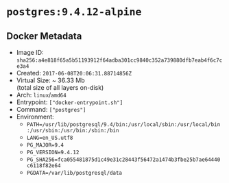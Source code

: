 # `postgres:9.4.12-alpine`

## Docker Metadata

- Image ID: `sha256:a4e818f65a5b51193912f64adba301cc9840c352a739880dfb7eab4f6c7ce3a4`
- Created: `2017-06-08T20:06:31.88714856Z`
- Virtual Size: ~ 36.33 Mb  
  (total size of all layers on-disk)
- Arch: `linux`/`amd64`
- Entrypoint: `["docker-entrypoint.sh"]`
- Command: `["postgres"]`
- Environment:
  - `PATH=/usr/lib/postgresql/9.4/bin:/usr/local/sbin:/usr/local/bin:/usr/sbin:/usr/bin:/sbin:/bin`
  - `LANG=en_US.utf8`
  - `PG_MAJOR=9.4`
  - `PG_VERSION=9.4.12`
  - `PG_SHA256=fca055481875d1c49e31c28443f56472a1474b3fbe25b7ae64440c6118f82e64`
  - `PGDATA=/var/lib/postgresql/data`
